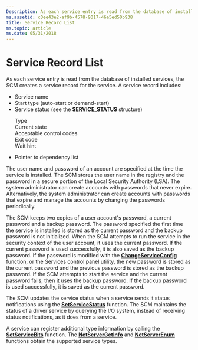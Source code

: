```yaml
---
Description: As each service entry is read from the database of installed services, the SCM creates a service record for the service.
ms.assetid: c0ee43e2-af9b-4578-9017-46a5ed50b938
title: Service Record List
ms.topic: article
ms.date: 05/31/2018
---
```


# Service Record List

As each service entry is read from the database of installed services, the SCM creates a service record for the service. A service record includes:

-   Service name
-   Start type (auto-start or demand-start)
-   Service status (see the [**SERVICE\_STATUS**](/windows/desktop/api/Winsvc/ns-winsvc-service_status) structure) <dl> Type  
    Current state  
    Acceptable control codes  
    Exit code  
    Wait hint  
    </dl>
-   Pointer to dependency list

The user name and password of an account are specified at the time the service is installed. The SCM stores the user name in the registry and the password in a secure portion of the Local Security Authority (LSA). The system administrator can create accounts with passwords that never expire. Alternatively, the system administrator can create accounts with passwords that expire and manage the accounts by changing the passwords periodically.

The SCM keeps two copies of a user account's password, a current password and a backup password. The password specified the first time the service is installed is stored as the current password and the backup password is not initialized. When the SCM attempts to run the service in the security context of the user account, it uses the current password. If the current password is used successfully, it is also saved as the backup password. If the password is modified with the [**ChangeServiceConfig**](/windows/desktop/api/Winsvc/nf-winsvc-changeserviceconfiga) function, or the Services control panel utility, the new password is stored as the current password and the previous password is stored as the backup password. If the SCM attempts to start the service and the current password fails, then it uses the backup password. If the backup password is used successfully, it is saved as the current password.

The SCM updates the service status when a service sends it status notifications using the [**SetServiceStatus**](/windows/desktop/api/Winsvc/nf-winsvc-setservicestatus) function. The SCM maintains the status of a driver service by querying the I/O system, instead of receiving status notifications, as it does from a service.

A service can register additional type information by calling the [**SetServiceBits**](/windows/desktop/api/Lmserver/nf-lmserver-setservicebits) function. The [**NetServerGetInfo**](https://docs.microsoft.com/windows/desktop/api/lmserver/nf-lmserver-netservergetinfo) and [**NetServerEnum**](https://docs.microsoft.com/windows/desktop/api/lmserver/nf-lmserver-netserverenum) functions obtain the supported service types.

 

 



